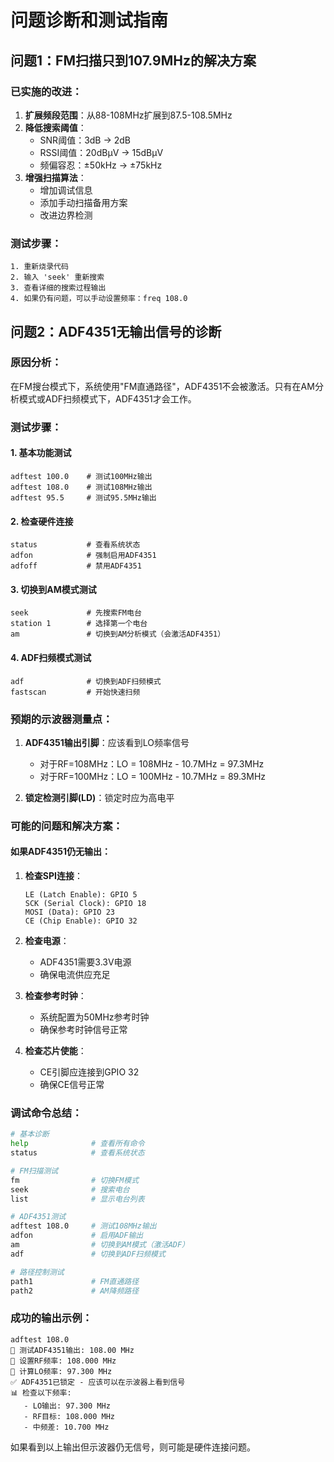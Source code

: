 # 问题诊断和测试指南

## 问题1：FM扫描只到107.9MHz的解决方案

### 已实施的改进：
1. **扩展频段范围**：从88-108MHz扩展到87.5-108.5MHz
2. **降低搜索阈值**：
   - SNR阈值：3dB → 2dB
   - RSSI阈值：20dBµV → 15dBµV  
   - 频偏容忍：±50kHz → ±75kHz
3. **增强扫描算法**：
   - 增加调试信息
   - 添加手动扫描备用方案
   - 改进边界检测

### 测试步骤：
```
1. 重新烧录代码
2. 输入 'seek' 重新搜索
3. 查看详细的搜索过程输出
4. 如果仍有问题，可以手动设置频率：freq 108.0
```

## 问题2：ADF4351无输出信号的诊断

### 原因分析：
在FM搜台模式下，系统使用"FM直通路径"，ADF4351不会被激活。只有在AM分析模式或ADF扫频模式下，ADF4351才会工作。

### 测试步骤：

#### 1. 基本功能测试
```
adftest 100.0    # 测试100MHz输出
adftest 108.0    # 测试108MHz输出  
adftest 95.5     # 测试95.5MHz输出
```

#### 2. 检查硬件连接
```
status           # 查看系统状态
adfon            # 强制启用ADF4351
adfoff           # 禁用ADF4351
```

#### 3. 切换到AM模式测试
```
seek             # 先搜索FM电台
station 1        # 选择第一个电台
am               # 切换到AM分析模式（会激活ADF4351）
```

#### 4. ADF扫频模式测试
```
adf              # 切换到ADF扫频模式
fastscan         # 开始快速扫频
```

### 预期的示波器测量点：

1. **ADF4351输出引脚**：应该看到LO频率信号
   - 对于RF=108MHz：LO = 108MHz - 10.7MHz = 97.3MHz
   - 对于RF=100MHz：LO = 100MHz - 10.7MHz = 89.3MHz

2. **锁定检测引脚(LD)**：锁定时应为高电平

### 可能的问题和解决方案：

#### 如果ADF4351仍无输出：

1. **检查SPI连接**：
   ```
   LE (Latch Enable): GPIO 5
   SCK (Serial Clock): GPIO 18  
   MOSI (Data): GPIO 23
   CE (Chip Enable): GPIO 32
   ```

2. **检查电源**：
   - ADF4351需要3.3V电源
   - 确保电流供应充足

3. **检查参考时钟**：
   - 系统配置为50MHz参考时钟
   - 确保参考时钟信号正常

4. **检查芯片使能**：
   - CE引脚应连接到GPIO 32
   - 确保CE信号正常

### 调试命令总结：

```bash
# 基本诊断
help              # 查看所有命令
status            # 查看系统状态

# FM扫描测试  
fm                # 切换FM模式
seek              # 搜索电台
list              # 显示电台列表

# ADF4351测试
adftest 108.0     # 测试108MHz输出
adfon             # 启用ADF输出
am                # 切换到AM模式（激活ADF）
adf               # 切换到ADF扫频模式

# 路径控制测试
path1             # FM直通路径
path2             # AM降频路径
```

### 成功的输出示例：

```
adftest 108.0
🔧 测试ADF4351输出: 108.00 MHz
📡 设置RF频率: 108.000 MHz  
📡 计算LO频率: 97.300 MHz
✅ ADF4351已锁定 - 应该可以在示波器上看到信号
📊 检查以下频率:
   - LO输出: 97.300 MHz
   - RF目标: 108.000 MHz  
   - 中频差: 10.700 MHz
```

如果看到以上输出但示波器仍无信号，则可能是硬件连接问题。
